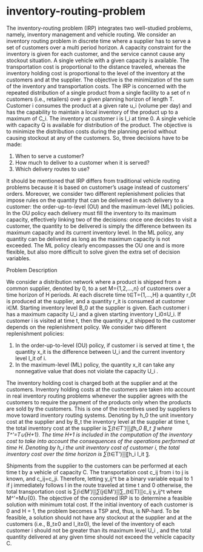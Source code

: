 # inventory-routing-problem

The inventory-routing problem (IRP) integrates two well-studied problems, namely, inventory management and vehicle routing. We consider an inventory routing problem in discrete time where a supplier has to serve a set of customers over a multi period horizon. A capacity constraint for the inventory is given for each customer, and the service cannot cause any stockout situation. A single vehicle with a given capacity is available. The transportation cost is proportional to the distance traveled, whereas the inventory holding cost is proportional to the level of the inventory at the customers and at the supplier. The objective is the minimization of the sum of the inventory and transportation costs. 
The IRP is concerned with the repeated distribution of a single product from a single facility to a set of n customers (i.e., retailers) over a given planning horizon of length T. Customer i consumes the product at a given rate u_i (volume per day) and has the capability to maintain a local inventory of the product up to a maximum of C_i. The inventory at customer i is I_i at time 0. A single vehicle with capacity Q is available for distribution of the product. The objective is to minimize the distribution costs during the planning period without causing stockout at any of the customers.
So, three decisions have to be made:

1. When to serve a customer?
2. How much to deliver to a customer when it is served?
3. Which delivery routes to use?
   
It should be mentioned that IRP differs from traditional vehicle routing problems because it is based on customer’s usage instead of customers’ orders. Moreover, we consider two different replenishment policies that impose rules on the quantity that can be delivered in each delivery to a customer: the order-up-to-level (OU) and the maximum-level (ML) policies. In the OU policy each delivery must fill the inventory to its maximum capacity, effectively linking two of the decisions: once one decides to visit a customer, the quantity to be delivered is simply the difference between its maximum capacity and its current inventory level. In the ML policy, any quantity can be delivered as long as the maximum capacity is not exceeded. The ML policy clearly encompasses the OU one and is more flexible, but also more difficult to solve given the extra set of decision variables.

Problem Description

We consider a distribution network where a product is shipped from a common supplier, denoted by 0, to a set M={1,2,…,n} of customers over a time horizon of H periods. At each discrete time t∈T={1,…,H} a quantity r_0t is produced at the supplier, and a quantity r_it is consumed at customer i∈M. Starting inventory level B_0 at the supplier is given. Each customer i has a maximum capacity U_i and a given starting inventory I_i0≤U_i. If customer i is visited at time t, then the quantity x_it shipped to the customer depends on the replenishment policy. We consider two different replenishment policies:
1. In the order-up-to-level (OU) policy, if customer i is served at time t, the quantity x_it is the difference between U_i and the current inventory level I_it of i.
2. In the maximum-level (ML) policy, the quantity x_it can take any nonnegative value that does not violate the capacity U_i . 

 
The inventory holding cost is charged both at the supplier and at the customers. Inventory holding costs at the customers are taken into account in real inventory routing problems whenever the supplier agrees with the customers to require the payment of the products only when the products are sold by the customers. This is one of the incentives used by suppliers to move toward inventory routing systems.
Denoting by h_0 the unit inventory cost at the supplier and by B_t the inventory level at the supplier at time t, the total inventory cost at the supplier is ∑_(t∈T')▒〖h_0 B_t 〗 where T^'=T∪{H+1}. The time H+1 is included in the computation of the inventory cost to take into account the consequences of the operations performed at time H. Denoting by h_i  the unit inventory cost of customer i, the total inventory cost over the time horizon is ∑_(t∈T')▒〖h_i I_it 〗.

Shipments from the supplier to the customers can be performed at each time t by a vehicle of capacity C. The transportation cost c_ij from i to j is known, and c_ij=c_ji. Therefore, letting y_ij^t be a binary variable equal to 1 if j immediately follows I in the route traveled at time t and 0 otherwise, the total transportation cost is ∑_(i∈M')▒∑_(j∈M')▒∑_(t∈T)▒c_ij  y_ij^t where M^'=M∪{0}.
The objective of the considered IRP is to determine a feasible solution with minimum total cost. If the initial inventory of each customer is 0 and H = 1, the problem becomes a TSP and, thus, is NP-hard. To be feasible, a solution should not have any stockout at the supplier and at the customers (i.e., B_t≥0 and I_it≥0), the level of the inventory of each customer i should not be greater than its maximum level U_i , and the total quantity delivered at any given time should not exceed the vehicle capacity C.

